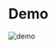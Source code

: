 # Demo
![demo](https://user-images.githubusercontent.com/77568897/220712309-b559e74a-12c7-4786-97c7-40dbe3dccef6.gif)

